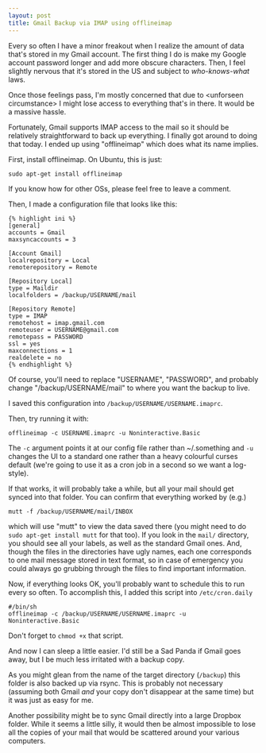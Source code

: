 ```yaml
---
layout: post
title: Gmail Backup via IMAP using offlineimap
---
```


Every so often I have a minor freakout when I realize the amount of data
that's stored in my Gmail account. The first thing I do is make my
Google account password longer and add more obscure characters. Then, I
feel slightly nervous that it's stored in the US and subject to
*who-knows-what* laws.

Once those feelings pass, I'm mostly concerned that due to &lt;unforseen
circumstance&gt; I might lose access to everything that's in there. It
would be a massive hassle.

Fortunately, Gmail supports IMAP access to the mail so it should be
relatively straightforward to back up everything. I finally got around
to doing that today. I ended up using "offlineimap" which does what its
name implies.

First, install offlineimap. On Ubuntu, this is just:

    sudo apt-get install offlineimap

If you know how for other OSs, please feel free to leave a comment.

Then, I made a configuration file that looks like this:

    {% highlight ini %}
    [general]
    accounts = Gmail
    maxsyncaccounts = 3

    [Account Gmail]
    localrepository = Local
    remoterepository = Remote

    [Repository Local]
    type = Maildir
    localfolders = /backup/USERNAME/mail

    [Repository Remote]
    type = IMAP
    remotehost = imap.gmail.com
    remoteuser = USERNAME@gmail.com
    remotepass = PASSWORD
    ssl = yes
    maxconnections = 1
    realdelete = no
    {% endhighlight %}

Of course, you'll need to replace "USERNAME", "PASSWORD", and probably
change "/backup/USERNAME/mail" to where you want the backup to live.

I saved this configuration into `/backup/USERNAME/USERNAME.imaprc`.

Then, try running it with:

    offlineimap -c USERNAME.imaprc -u Noninteractive.Basic

The `-c` argument points it at our config file rather than ~/.something
and `-u` changes the UI to a standard one rather than a heavy colourful
curses default (we're going to use it as a cron job in a second so we
want a log-style).

If that works, it will probably take a while, but all your mail should
get synced into that folder. You can confirm that everything worked by (e.g.)

    mutt -f /backup/USERNAME/mail/INBOX

which will use "mutt" to view the data saved there (you might need to do
`sudo apt-get install mutt` for that too). If you look in the `mail/`
directory, you should see all your labels, as well as the standard Gmail
ones. And, though the files in the directories have ugly names, each one
corresponds to one mail message stored in text format, so in case of
emergency you could always go grubbing through the files to find
important information.

Now, if everything looks OK, you'll probably want to schedule this to
run every so often. To accomplish this, I added this script into
`/etc/cron.daily`

    #/bin/sh
    offlineimap -c /backup/USERNAME/USERNAME.imaprc -u Noninteractive.Basic

Don't forget to `chmod +x` that script.

And now I can sleep a little easier. I'd still be a Sad Panda if Gmail
goes away, but I be much less irritated with a backup copy.

As you might glean from the name of the target directory (`/backup`)
this folder is also backed up via rsync. This is probably not necessary
(assuming both Gmail *and* your copy don't disappear at the same time)
but it was just as easy for me.

Another possibility might be to sync Gmail directly into a large Dropbox
folder. While it seems a little silly, it would then be almost
impossible to lose all the copies of your mail that would be scattered
around your various computers.
